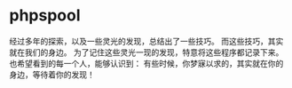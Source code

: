 # phpspool
经过多年的探索，以及一些灵光的发现，总结出了一些技巧。
而这些技巧，其实就在我们的身边。
为了记住这些灵光一现的发现，特意将这些程序都记录下来。
也希望看到的每一个人，能够认识到：
有些时候，你梦寐以求的，其实就在你的身边，等待着你的发现！

